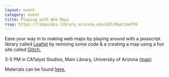 ```yaml
---
layout: event
category: event
title: Playing with Web Maps
rsvp: https://libguides.library.arizona.edu/GIS/MaptimeTUS
---
```


Ease your way in to making web maps by playing around with a javascript library called [Leaflet](https://leafletjs.com/) by remixing some code & a creating a map using a fun site called [Glitch.](https://glitch.com/)

3-5 PM in CATalyst Studios, Main Library, University of Arizona [(map)](https://maps.arizona.edu/campus360/?shareId=cffd90949e3d2b8aec3f6e9d727e66680d6c2973)

Materials can be found [here.](https://github.com/maptime/tucson/tree/gh-pages/sessions/leaflet_glitch_02-2020) 

